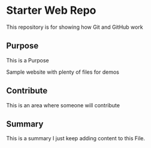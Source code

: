 # Starter Web Repo
This repository is for showing how Git and GitHub work

## Purpose
This is a Purpose

Sample website with plenty of files for demos
## Contribute
This is an area where someone will contribute
## Summary
This is a summary
I just keep adding content to this File.
